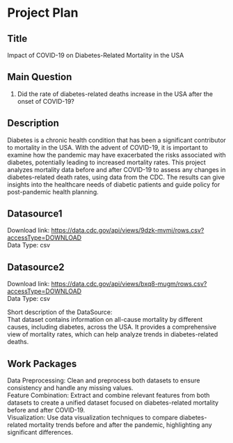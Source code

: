 # Project Plan
## Title
Impact of COVID-19 on Diabetes-Related Mortality in the USA
## Main Question
1.	Did the rate of diabetes-related deaths increase in the USA after the onset of COVID-19?
## Description
Diabetes is a chronic health condition that has been a significant contributor to mortality in the USA. With the advent of COVID-19, it is important to examine how the pandemic may have exacerbated the risks associated with diabetes, potentially leading to increased mortality rates. This project analyzes mortality data before and after COVID-19 to assess any changes in diabetes-related death rates, using data from the CDC. The results can give insights into the healthcare needs of diabetic patients and guide policy for post-pandemic health planning.
## Datasource1
Download link:  https://data.cdc.gov/api/views/9dzk-mvmi/rows.csv?accessType=DOWNLOAD <br/>
Data Type: csv
## Datasource2
Download link: https://data.cdc.gov/api/views/bxq8-mugm/rows.csv?accessType=DOWNLOAD <br/>
Data Type: csv

Short description of the DataSource:<br/>
That dataset contains information on all-cause mortality by different causes, including diabetes, across the USA. It provides a comprehensive view of mortality rates, which can help analyze trends in diabetes-related deaths.
## Work Packages
Data Preprocessing: Clean and preprocess both datasets to ensure consistency and handle any missing values.<br/>
Feature Combination: Extract and combine relevant features from both datasets to create a unified dataset focused on diabetes-related mortality before and after COVID-19.<br/>
Visualization: Use data visualization techniques to compare diabetes-related mortality trends before and after the pandemic, highlighting any significant differences.<br/>

